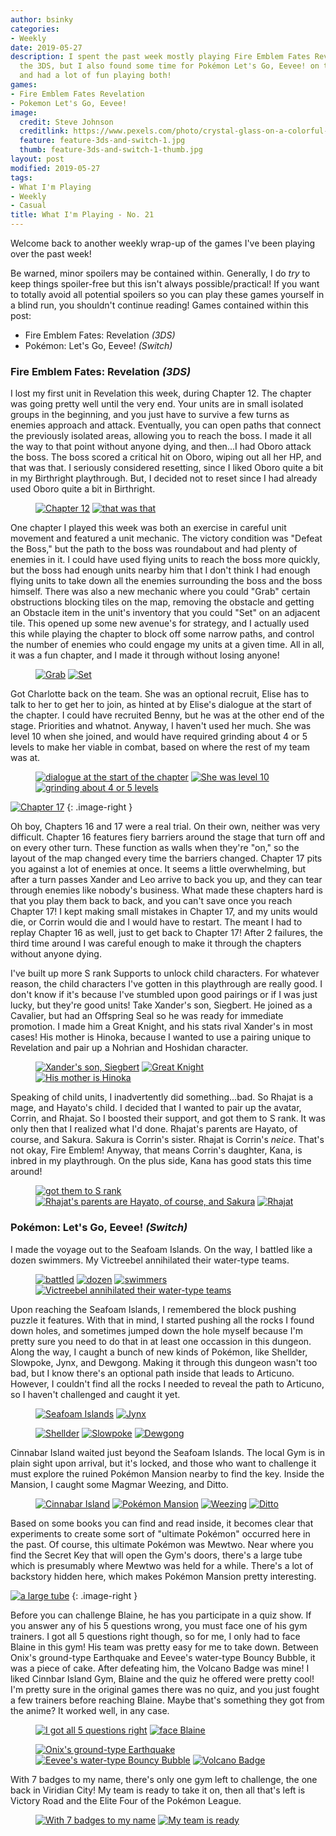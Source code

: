 ```yaml
---
author: bsinky
categories:
- Weekly
date: 2019-05-27
description: I spent the past week mostly playing Fire Emblem Fates Revelation on
  the 3DS, but I also found some time for Pokémon Let's Go, Eevee! on the Switch,
  and had a lot of fun playing both!
games:
- Fire Emblem Fates Revelation
- Pokemon Let's Go, Eevee!
image:
  credit: Steve Johnson
  creditlink: https://www.pexels.com/photo/crystal-glass-on-a-colorful-background-2179374/
  feature: feature-3ds-and-switch-1.jpg
  thumb: feature-3ds-and-switch-1-thumb.jpg
layout: post
modified: 2019-05-27
tags:
- What I'm Playing
- Weekly
- Casual
title: What I'm Playing - No. 21
---
```


Welcome back to another weekly wrap-up of the games I've been playing over the
past week!

Be warned, minor spoilers may be contained within. Generally, I do *try* to keep
things spoiler-free but this isn't always possible/practical! If you want to
totally avoid all potential spoilers so you can play these games yourself in a
blind run, you shouldn't continue reading! Games contained within this post:

 - Fire Emblem Fates: Revelation *(3DS)*
 - Pokémon: Let's Go, Eevee! *(Switch)*

<!--more-->

### Fire Emblem Fates: Revelation *(3DS)*

I lost my first unit in Revelation this week, during Chapter 12. The chapter was
going pretty well until the very end. Your units are in small isolated groups in
the beginning, and you just have to survive a few turns as enemies approach and
attack. Eventually, you can open paths that connect the previously isolated
areas, allowing you to reach the boss. I made it all the way to that point
without anyone dying, and then...I had Oboro attack the boss. The boss scored a
critical hit on Oboro, wiping out all her HP, and that was that. I seriously
considered resetting, since I liked Oboro quite a bit in my Birthright
playthrough. But, I decided not to reset since I had already used Oboro quite a
bit in Birthright.

<figure class="half">
    <a href="https://i.imgur.com/1MQrtfq.png"><img src="https://i.imgur.com/1MQrtfqm.png" alt="Chapter 12"/></a>
    <a href="https://i.imgur.com/6YG7oi7.png"><img src="https://i.imgur.com/6YG7oi7m.png" alt="that was that"/></a>
</figure>

One chapter I played this week was both an exercise in careful unit movement and
featured a unit mechanic. The victory condition was "Defeat the Boss," but the
path to the boss was roundabout and had plenty of enemies in it. I could have
used flying units to reach the boss more quickly, but the boss had enough units
nearby him that I don't think I had enough flying units to take down all the
enemies surrounding the boss and the boss himself. There was also a new mechanic
where you could "Grab" certain obstructions blocking tiles on the map, removing
the obstacle and getting an Obstacle item in the unit's inventory that you could
"Set" on an adjacent tile. This opened up some new avenue's for strategy, and I
actually used this while playing the chapter to block off some narrow paths, and
control the number of enemies who could engage my units at a given time. All in
all, it was a fun chapter, and I made it through without losing anyone!

<figure class="half">
    <a href="https://i.imgur.com/MYZh6L9.png"><img src="https://i.imgur.com/MYZh6L9m.png" alt="Grab"/></a>
    <a href="https://i.imgur.com/TbMaSxh.png"><img src="https://i.imgur.com/TbMaSxhm.png" alt="Set"/></a>
</figure>

Got Charlotte back on the team. She was an optional recruit, Elise has to talk
to her to get her to join, as hinted at by Elise's dialogue at the start of the
chapter. I could have recruited Benny, but he was at the other end of the stage.
Priorities and whatnot. Anyway, I haven't used her much. She was level 10 when
she joined, and would have required grinding about 4 or 5 levels to make her
viable in combat, based on where the rest of my team was at.

<figure class="third">
    <a href="https://i.imgur.com/MbGbFVr.png"><img src="https://i.imgur.com/MbGbFVrm.png" alt="dialogue at the start of the chapter"/></a>
    <a href="https://i.imgur.com/vqkNv8M.png"><img src="https://i.imgur.com/vqkNv8Mm.png" alt="She was level 10"/></a>
    <a href="https://i.imgur.com/ucq9aIM.png"><img src="https://i.imgur.com/ucq9aIMm.png" alt="grinding about 4 or 5 levels"/></a>
</figure>

[![Chapter 17](https://i.imgur.com/VmsK3abm.png)](https://i.imgur.com/VmsK3ab.png)
{: .image-right }

Oh boy, Chapters 16 and 17 were a real trial. On their own, neither was very
difficult. Chapter 16 features fiery barriers around the stage that turn off and
on every other turn. These function as walls when they're "on," so the layout of
the map changed every time the barriers changed. Chapter 17 pits you against a
lot of enemies at once. It seems a little overwhelming, but after a turn passes
Xander and Leo arrive to back you up, and they can tear through enemies like
nobody's business. What made these chapters hard is that you play them back to
back, and you can't save once you reach Chapter 17! I kept making small mistakes
in Chapter 17, and my units would die, or Corrin would die and I would have to
restart. The meant I had to replay Chapter 16 as well, just to get back to
Chapter 17! After 2 failures, the third time around I was careful enough to make
it through the chapters without anyone dying.

I've built up more S rank Supports to unlock child characters. For whatever
reason, the child characters I've gotten in this playthrough are really good. I
don't know if it's because I've stumbled upon good pairings or if I was just
lucky, but they're good units! Take Xander's son, Siegbert. He joined as a
Cavalier, but had an Offspring Seal so he was ready for immediate promotion. I
made him a Great Knight, and his stats rival Xander's in most cases! His mother
is Hinoka, because I wanted to use a pairing unique to Revelation and pair up a
Nohrian and Hoshidan character.

<figure class="third">
    <a href="https://i.imgur.com/pBH6jTZ.png"><img src="https://i.imgur.com/pBH6jTZm.png" alt="Xander's son, Siegbert"/></a>
    <a href="https://i.imgur.com/ATwTNYL.png"><img src="https://i.imgur.com/ATwTNYLm.png" alt="Great Knight"/></a>
    <a href="https://i.imgur.com/P244n0n.png"><img src="https://i.imgur.com/P244n0nm.png" alt="His mother is Hinoka"/></a>
</figure>

Speaking of child units, I inadvertently did something...bad. So Rhajat is a
mage, and Hayato's child. I decided that I wanted to pair up the avatar, Corrin,
and Rhajat. So I boosted their support, and got them to S rank. It was only then
that I realized what I'd done. Rhajat's parents are Hayato, of course, and
Sakura. Sakura is Corrin's sister. Rhajat is Corrin's *neice*. That's not okay,
Fire Emblem! Anyway, that means Corrin's daughter, Kana, is inbred in my
playthrough. On the plus side, Kana has good stats this time around!

<figure class="third">
    <a href="https://i.imgur.com/7O1pWh0.png"><img src="https://i.imgur.com/7O1pWh0m.png" alt="got them to S rank"/></a>
    <a href="https://i.imgur.com/K4jHqdF.png"><img src="https://i.imgur.com/K4jHqdFm.png" alt="Rhajat's parents are Hayato, of course, and Sakura"/></a>
    <a href="https://i.imgur.com/KAPqUWe.png"><img src="https://i.imgur.com/KAPqUWem.png" alt="Rhajat"/></a>
</figure>

### Pokémon: Let's Go, Eevee! *(Switch)*

I made the voyage out to the Seafoam Islands. On the way, I battled like a dozen
swimmers. My Victreebel annihilated their water-type teams.

<figure class="half">
    <a href="https://i.imgur.com/sjLUzYo.jpg"><img src="https://i.imgur.com/sjLUzYom.jpg" alt="battled"/></a>
    <a href="https://i.imgur.com/rysq61C.jpg"><img src="https://i.imgur.com/rysq61Cm.jpg" alt="dozen"/></a>
    <a href="https://i.imgur.com/lnyxEQZ.jpg"><img src="https://i.imgur.com/lnyxEQZm.jpg" alt="swimmers"/></a>
    <a href="https://i.imgur.com/zKZZawU.jpg"><img src="https://i.imgur.com/zKZZawUm.jpg" alt="Victreebel annihilated their water-type teams"/></a>
</figure>

Upon reaching the Seafoam Islands, I remembered the block pushing puzzle it
features. With that in mind, I started pushing all the rocks I found down holes,
and sometimes jumped down the hole myself because I'm pretty sure you need to do
that in at least one occassion in this dungeon. Along the way, I caught a bunch
of new kinds of Pokémon, like Shellder, Slowpoke, Jynx, and Dewgong. Making it
through this dungeon wasn't too bad, but I know there's an optional path inside
that leads to Articuno. However, I couldn't find all the rocks I needed to
reveal the path to Articuno, so I haven't challenged and caught it yet.

<figure class="half">
    <a href="https://i.imgur.com/maHuAes.jpg"><img src="https://i.imgur.com/maHuAesm.jpg" alt="Seafoam Islands"/></a>
    <a href="https://i.imgur.com/JZltpLZ.jpg"><img src="https://i.imgur.com/JZltpLZm.jpg" alt="Jynx"/></a>
</figure>

<figure class="third">
    <a href="https://i.imgur.com/1NQq7vh.jpg"><img src="https://i.imgur.com/1NQq7vhm.jpg" alt="Shellder"/></a>
    <a href="https://i.imgur.com/WQ74gxB.jpg"><img src="https://i.imgur.com/WQ74gxBm.jpg" alt="Slowpoke"/></a>
    <a href="https://i.imgur.com/vOCeXcF.jpg"><img src="https://i.imgur.com/vOCeXcFm.jpg" alt="Dewgong"/></a>
</figure>

Cinnabar Island waited just beyond the Seafoam Islands. The local Gym is in
plain sight upon arrival, but it's locked, and those who want to challenge it
must explore the ruined Pokémon Mansion nearby to find the key. Inside the
Mansion, I caught some Magmar Weezing, and Ditto.

<figure class="half">
    <a href="https://i.imgur.com/0sv2RMR.jpg"><img src="https://i.imgur.com/0sv2RMRm.jpg" alt="Cinnabar Island"/></a>
    <a href="https://i.imgur.com/pIou1Ak.jpg"><img src="https://i.imgur.com/pIou1Akm.jpg" alt="Pokémon Mansion"/></a>
    <a href="https://i.imgur.com/nwEXpBD.jpg"><img src="https://i.imgur.com/nwEXpBDm.jpg" alt="Weezing"/></a>
    <a href="https://i.imgur.com/lAuHQO1.jpg"><img src="https://i.imgur.com/lAuHQO1m.jpg" alt="Ditto"/></a>
</figure>

Based on some books you can find and read inside, it becomes clear that
experiments to create some sort of "ultimate Pokémon" occurred here in the past.
Of course, this ultimate Pokémon was Mewtwo. Near where you find the Secret Key
that will open the Gym's doors, there's a large tube which is presumably where
Mewtwo was held for a while. There's a lot of backstory hidden here, which makes
Pokémon Mansion pretty interesting.

[![a large tube](https://i.imgur.com/dULOnBtm.jpg)](https://i.imgur.com/dULOnBt.jpg)
{: .image-right }

Before you can challenge Blaine, he has you participate in a quiz show. If you
answer any of his 5 questions wrong, you must face one of his gym trainers. I
got all 5 questions right though, so for me, I only had to face Blaine in this
gym! His team was pretty easy for me to take down. Between Onix's ground-type
Earthquake and Eevee's water-type Bouncy Bubble, it was a piece of cake. After
defeating him, the Volcano Badge was mine! I liked Cinnbar Island Gym, Blaine
and the quiz he offered were pretty cool! I'm pretty sure in the original games
there was no quiz, and you just fought a few trainers before reaching Blaine.
Maybe that's something they got from the anime? It worked well, in any case.

<figure class="half">
    <a href="https://i.imgur.com/NILE1N3.jpg"><img src="https://i.imgur.com/NILE1N3m.jpg" alt="I got all 5 questions right"/></a>
    <a href="https://i.imgur.com/okdA73N.jpg"><img src="https://i.imgur.com/okdA73Nm.jpg" alt="face Blaine"/></a>
</figure>

<figure class="third">
    <a href="https://i.imgur.com/DFD8F7X.jpg"><img src="https://i.imgur.com/DFD8F7Xm.jpg" alt="Onix's ground-type Earthquake"/></a>
    <a href="https://i.imgur.com/GXdYK1j.jpg"><img src="https://i.imgur.com/GXdYK1jm.jpg" alt="Eevee's water-type Bouncy Bubble"/></a>
    <a href="https://i.imgur.com/wLSLxOk.jpg"><img src="https://i.imgur.com/wLSLxOkm.jpg" alt="Volcano Badge"/></a>
</figure>

With 7 badges to my name, there's only one gym left to challenge, the one back
in Viridian City! My team is ready to take it on, then all that's left is
Victory Road and the Elite Four of the Pokémon League.

<figure class="half">
    <a href="https://i.imgur.com/aPN8jOE.jpg"><img src="https://i.imgur.com/aPN8jOEm.jpg" alt="With 7 badges to my name"/></a>
    <a href="https://i.imgur.com/yGiSKDc.jpg"><img src="https://i.imgur.com/yGiSKDcm.jpg" alt="My team is ready"/></a>
</figure>